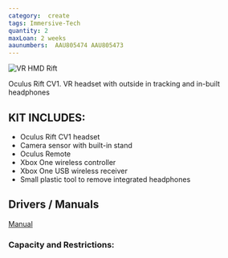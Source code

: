 ```yaml
---
category:  create
tags: Immersive-Tech
quantity: 2
maxLoan: 2 weeks
aaunumbers:  AAU805474 AAU805473
---
```

![VR HMD Rift](https://en.wikipedia.org/wiki/Oculus_Rift_CV1#/media/File:Oculus-Rift-CV1-Headset-Front.jpg)

Oculus Rift CV1. VR headset with outside in tracking and in-built headphones
## KIT INCLUDES:
-  Oculus Rift CV1 headset
- Camera sensor with built-in stand
- Oculus Remote
- Xbox One wireless controller
- Xbox One USB wireless receiver
- Small plastic tool to remove integrated headphones

## Drivers / Manuals
[Manual](https://www.manualslib.com/manual/1335619/Oculus-Vr-Oculus-Rift.html)



### Capacity and Restrictions:
